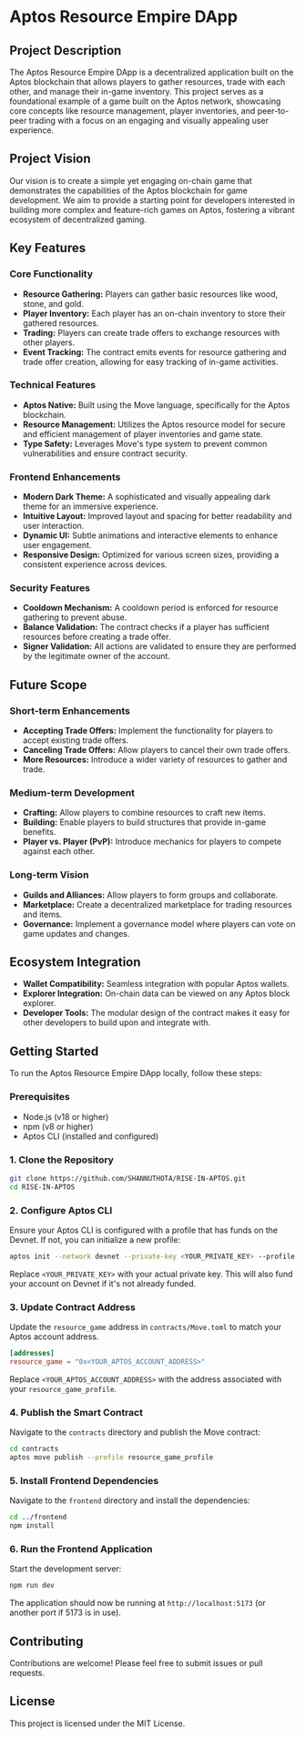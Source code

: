 # Aptos Resource Empire DApp

## Project Description

The Aptos Resource Empire DApp is a decentralized application built on the Aptos blockchain that allows players to gather resources, trade with each other, and manage their in-game inventory. This project serves as a foundational example of a game built on the Aptos network, showcasing core concepts like resource management, player inventories, and peer-to-peer trading with a focus on an engaging and visually appealing user experience.

## Project Vision

Our vision is to create a simple yet engaging on-chain game that demonstrates the capabilities of the Aptos blockchain for game development. We aim to provide a starting point for developers interested in building more complex and feature-rich games on Aptos, fostering a vibrant ecosystem of decentralized gaming.

## Key Features

### Core Functionality

*   **Resource Gathering:** Players can gather basic resources like wood, stone, and gold.
*   **Player Inventory:** Each player has an on-chain inventory to store their gathered resources.
*   **Trading:** Players can create trade offers to exchange resources with other players.
*   **Event Tracking:** The contract emits events for resource gathering and trade offer creation, allowing for easy tracking of in-game activities.

### Technical Features

*   **Aptos Native:** Built using the Move language, specifically for the Aptos blockchain.
*   **Resource Management:** Utilizes the Aptos resource model for secure and efficient management of player inventories and game state.
*   **Type Safety:** Leverages Move's type system to prevent common vulnerabilities and ensure contract security.

### Frontend Enhancements

*   **Modern Dark Theme:** A sophisticated and visually appealing dark theme for an immersive experience.
*   **Intuitive Layout:** Improved layout and spacing for better readability and user interaction.
*   **Dynamic UI:** Subtle animations and interactive elements to enhance user engagement.
*   **Responsive Design:** Optimized for various screen sizes, providing a consistent experience across devices.

### Security Features

*   **Cooldown Mechanism:** A cooldown period is enforced for resource gathering to prevent abuse.
*   **Balance Validation:** The contract checks if a player has sufficient resources before creating a trade offer.
*   **Signer Validation:** All actions are validated to ensure they are performed by the legitimate owner of the account.

## Future Scope

### Short-term Enhancements

*   **Accepting Trade Offers:** Implement the functionality for players to accept existing trade offers.
*   **Canceling Trade Offers:** Allow players to cancel their own trade offers.
*   **More Resources:** Introduce a wider variety of resources to gather and trade.

### Medium-term Development

*   **Crafting:** Allow players to combine resources to craft new items.
*   **Building:** Enable players to build structures that provide in-game benefits.
*   **Player vs. Player (PvP):** Introduce mechanics for players to compete against each other.

### Long-term Vision

*   **Guilds and Alliances:** Allow players to form groups and collaborate.
*   **Marketplace:** Create a decentralized marketplace for trading resources and items.
*   **Governance:** Implement a governance model where players can vote on game updates and changes.

## Ecosystem Integration

*   **Wallet Compatibility:** Seamless integration with popular Aptos wallets.
*   **Explorer Integration:** On-chain data can be viewed on any Aptos block explorer.
*   **Developer Tools:** The modular design of the contract makes it easy for other developers to build upon and integrate with.

## Getting Started

To run the Aptos Resource Empire DApp locally, follow these steps:

### Prerequisites

*   Node.js (v18 or higher)
*   npm (v8 or higher)
*   Aptos CLI (installed and configured)

### 1. Clone the Repository

```bash
git clone https://github.com/SHANNUTHOTA/RISE-IN-APTOS.git
cd RISE-IN-APTOS
```

### 2. Configure Aptos CLI

Ensure your Aptos CLI is configured with a profile that has funds on the Devnet. If not, you can initialize a new profile:

```bash
aptos init --network devnet --private-key <YOUR_PRIVATE_KEY> --profile resource_game_profile
```
Replace `<YOUR_PRIVATE_KEY>` with your actual private key. This will also fund your account on Devnet if it's not already funded.

### 3. Update Contract Address

Update the `resource_game` address in `contracts/Move.toml` to match your Aptos account address.

```toml
[addresses]
resource_game = "0x<YOUR_APTOS_ACCOUNT_ADDRESS>"
```
Replace `<YOUR_APTOS_ACCOUNT_ADDRESS>` with the address associated with your `resource_game_profile`.

### 4. Publish the Smart Contract

Navigate to the `contracts` directory and publish the Move contract:

```bash
cd contracts
aptos move publish --profile resource_game_profile
```

### 5. Install Frontend Dependencies

Navigate to the `frontend` directory and install the dependencies:

```bash
cd ../frontend
npm install
```

### 6. Run the Frontend Application

Start the development server:

```bash
npm run dev
```

The application should now be running at `http://localhost:5173` (or another port if 5173 is in use).

## Contributing

Contributions are welcome! Please feel free to submit issues or pull requests.

## License

This project is licensed under the MIT License.